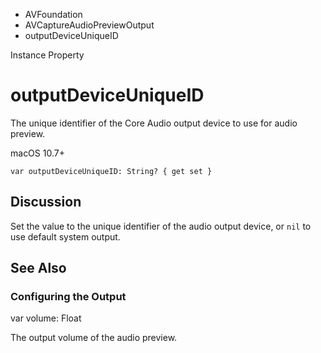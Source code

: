 

- AVFoundation
- AVCaptureAudioPreviewOutput
-  outputDeviceUniqueID 

Instance Property

# outputDeviceUniqueID

The unique identifier of the Core Audio output device to use for audio preview.

macOS 10.7+

``` source
var outputDeviceUniqueID: String? { get set }
```

## Discussion

Set the value to the unique identifier of the audio output device, or `nil` to use default system output.

## See Also

### Configuring the Output

var volume: Float

The output volume of the audio preview.

